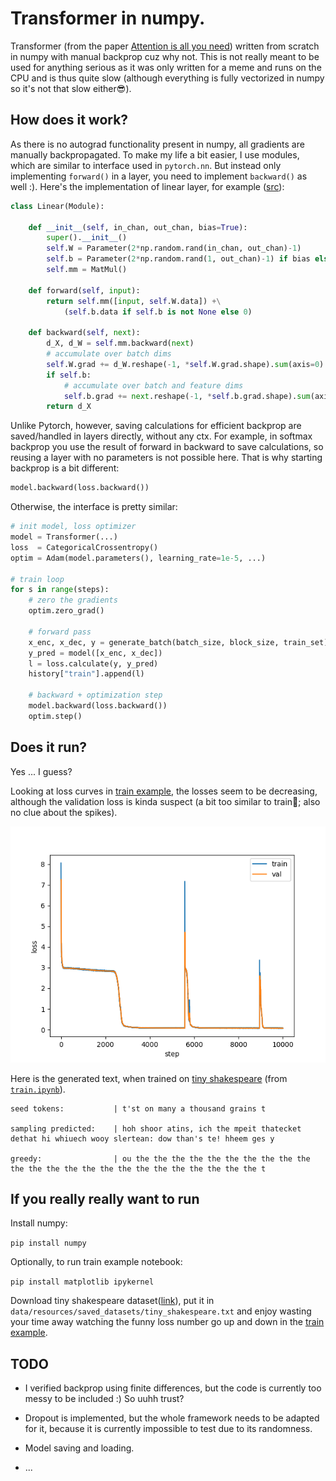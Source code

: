 # Transformer in numpy.

Transformer (from the paper [Attention is all you need](https://arxiv.org/abs/1706.03762)) written from scratch in numpy with manual backprop cuz why not.
This is not really meant to be used for anything serious as it was only written for a meme and runs on the CPU and is thus quite slow (although everything is fully vectorized in numpy so it's not that slow either😎).

## How does it work?

As there is no autograd functionality present in numpy, all gradients are manually backpropagated.
To make my life a bit easier, I use modules, which are similar to interface used in `pytorch.nn`.
But instead only implementing `forward()` in a layer, you need to implement `backward()` as well :).
Here's the implementation of linear layer, for example ([src](src/nn/layers/basic.py)):

```py
class Linear(Module):

    def __init__(self, in_chan, out_chan, bias=True):
        super().__init__()
        self.W = Parameter(2*np.random.rand(in_chan, out_chan)-1)
        self.b = Parameter(2*np.random.rand(1, out_chan)-1) if bias else None
        self.mm = MatMul()

    def forward(self, input):
        return self.mm([input, self.W.data]) +\
            (self.b.data if self.b is not None else 0)
    
    def backward(self, next):
        d_X, d_W = self.mm.backward(next)
        # accumulate over batch dims
        self.W.grad += d_W.reshape(-1, *self.W.grad.shape).sum(axis=0)
        if self.b:
            # accumulate over batch and feature dims
            self.b.grad += next.reshape(-1, *self.b.grad.shape).sum(axis=0)
        return d_X
```

Unlike Pytorch, however, saving calculations for efficient backprop are saved/handled in layers directly, without any ctx.
For example, in softmax backprop you use the result of forward in backward to save calculations, so reusing a layer with no parameters is not possible here.
That is why starting backprop is a bit different:

```py
model.backward(loss.backward())
```

Otherwise, the interface is pretty similar:

```py
# init model, loss optimizer
model = Transformer(...)
loss  = CategoricalCrossentropy()
optim = Adam(model.parameters(), learning_rate=1e-5, ...)

# train loop
for s in range(steps):
    # zero the gradients
    optim.zero_grad()

    # forward pass
    x_enc, x_dec, y = generate_batch(batch_size, block_size, train_set)
    y_pred = model([x_enc, x_dec])
    l = loss.calculate(y, y_pred)
    history["train"].append(l)

    # backward + optimization step
    model.backward(loss.backward())
    optim.step()
```

## Does it run?

Yes ... I guess?

Looking at loss curves in [train example](src/train.ipynb), the losses seem to be decreasing, although the validation loss is kinda suspect (a bit too similar to train🤔; also no clue about the spikes).

![Where is loss?](figs/loss.png "Is this loss?")

Here is the generated text, when trained on [tiny shakespeare](https://raw.githubusercontent.com/karpathy/char-rnn/master/data/tinyshakespeare/input.txt) (from [`train.ipynb`](src/train.ipynb)).

```
seed tokens:           | t'st on many a thousand grains t

sampling predicted:    | hoh shoor atins, ich the mpeit thatecket dethat hi whiuech wooy slertean: dow than's te! hheem ges y

greedy:                | ou the the the the the the the the the the the the the the the the the the the the the the the the t
```




## If you really really want to run

Install numpy:

`pip install numpy`

Optionally, to run train example notebook:

`pip install matplotlib ipykernel`

Download tiny shakespeare dataset([link](https://raw.githubusercontent.com/karpathy/char-rnn/master/data/tinyshakespeare/input.txt)), put it in `data/resources/saved_datasets/tiny_shakespeare.txt` and enjoy wasting your time away watching the funny loss number go up and down in the [train example](src/train.ipynb).

## TODO

* I verified backprop using finite differences, but the code is currently too messy to be included :) So uuhh trust?

* Dropout is implemented, but the whole framework needs to be adapted for it, because it is currently impossible to test due to its randomness.

* Model saving and loading.

* ...